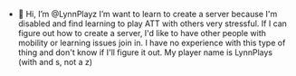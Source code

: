 - 👋 Hi, I’m @LynnPlayz
I’m want to learn to create a server because I'm disabled and find learning to play ATT with others very stressful. If I can figure out how to create a server, I'd like to have other people with mobility or learning issues join in. 
I have no experience with this type of thing and don't know if I'll figure it out.
My player name is LynnPlays (with and s, not a z)
